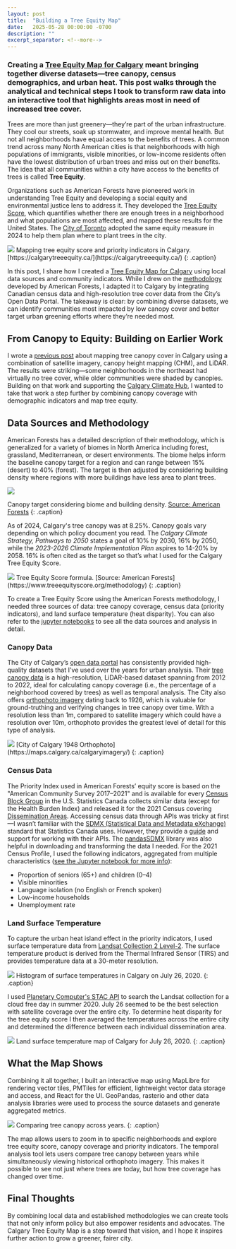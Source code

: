 ```yaml
---
layout: post
title:  "Building a Tree Equity Map"
date:   2025-05-28 00:00:00 -0700
description: ""
excerpt_separator: <!--more-->
---
```


<style>
.caption {
  font-size: 13px;
  font-style: italic;
  margin-top:0px;
  text-align: left;
}

.references {
  font-size: 12px;
}
</style>


### Creating a [Tree Equity Map for Calgary](https://calgarytreeequity.ca/) meant bringing together diverse datasets—tree canopy, census demographics, and urban heat. This post walks through the analytical and technical steps I took to transform raw data into an interactive tool that highlights areas most in need of increased tree cover.
<!--more-->


Trees are more than just greenery—they’re part of the urban infrastructure. They cool our streets, soak up stormwater, and improve mental health. But not all neighborhoods have equal access to the benefits of trees. A common trend across many North American cities is that neighborhoods with high populations of immigrants, visible minorities, or low-income residents often have the lowest distribution of urban trees and miss out on their benefits. The idea that all communities within a city have access to the benefits of trees is called **Tree Equity**. 

Organizations such as American Forests have pioneered work in understanding Tree Equity and developing a social equity and environmental justice lens to address it. They developed the [Tree Equity Score](https://www.americanforests.org/tools-research-reports-and-guides/tree-equity-score/), which quantifies whether there are enough trees in a neighborhood and what populations are most affected, and mapped these results for the United States. The [City of Toronto](https://www.toronto.ca/news/a-tree-equity-tool-for-greener-neighbourhoods/) adopted the same equity measure in 2024 to help them plan where to plant trees in the city.

<img src="{{site.baseurl}}/assets/img/tree-equity-map.png">
Mapping tree equity score and priority indicators in Calgary. [https://calgarytreeequity.ca/](https://calgarytreeequity.ca/)
{: .caption}


In this post, I share how I created a [Tree Equity Map for Calgary](https://calgarytreeequity.ca/) using local data sources and community indicators. While I drew on the [methodology](https://www.treeequityscore.org/methodology) developed by American Forests, I adapted it to Calgary by integrating Canadian census data and high-resolution tree cover data from the City’s Open Data Portal. The takeaway is clear: by combining diverse datasets, we can identify communities most impacted by low canopy cover and better target urban greening efforts where they’re needed most.


## From Canopy to Equity: Building on Earlier Work

I wrote a [previous post](https://saadiqm.com/2023/08/26/urban-tree-canopy.html) about mapping tree canopy cover in Calgary using a combination of satellite imagery, canopy height mapping (CHM), and LiDAR. The results were striking—some neighborhoods in the northeast had virtually no tree cover, while older communities were shaded by canopies. Building on that work and supporting the [Calgary Climate Hub](https://www.calgaryclimatehub.ca/), I wanted to take that work a step further by combining canopy coverage with demographic indicators and map tree equity.

## Data Sources and Methodology

American Forests has a detailed description of their methodology, which is generalized for a variety of biomes in North America including forest, grassland, Mediterranean, or desert environments. The biome helps inform the baseline canopy target for a region and can range between 15% (desert) to 40% (forest). The target is then adjusted by considering building density where regions with more buildings have less area to plant trees.

<img src="{{site.baseurl}}/assets/img/tree-equity-canopy-targets.png"> 

Canopy target considering biome and building density. [Source: American Forests](https://www.treeequityscore.org/methodology)
{: .caption}

As of 2024, Calgary's tree canopy was at 8.25%. Canopy goals vary depending on which policy document you read. The *Calgary Climate Strategy, Pathways to 2050* states a goal of 10% by 2030, 16% by 2050, while the *2023-2026 Climate Implementation Plan* aspires to 14-20% by 2058. 16% is often cited as the target so that’s what I used for the Calgary Tree Equity Score.

<img src="{{site.baseurl}}/assets/img/tree-equity-methodology.png">
Tree Equity Score formula. [Source: American Forests](https://www.treeequityscore.org/methodology)
{: .caption}

To create a Tree Equity Score using the American Forests methodology, I needed three sources of data: tree canopy coverage, census data (priority indicators), and land surface temperature (heat disparity). You can also refer to the [jupyter notebooks](https://github.com/smohiudd/calgary-tree-equity/tree/main/notebooks) to see all the data sources and analysis in detail.

### Canopy Data


The City of Calgary’s [open data portal](https://data.calgary.ca/) has consistently provided high-quality datasets that I've used over the years for urban analysis. Their [tree canopy data](https://data.calgary.ca/Environment/Tree-Canopy-2020/eymx-4za9/about_data) is a high-resolution, LiDAR-based dataset spanning from 2012 to 2022, ideal for calculating canopy coverage (i.e., the percentage of a neighborhood covered by trees) as well as temporal analysis. The City also offers [orthophoto imagery](https://maps.calgary.ca/calgaryimagery/) dating back to 1926, which is valuable for ground-truthing and verifying changes in tree canopy over time. With a resolution less than 1m, compared to satellite imagery which could have a resolution over 10m, orthophoto provides the greatest level of detail for this type of analysis.

<img src="{{site.baseurl}}/assets/img/tree-equity-1948-ortho.png">
[City of Calgary 1948 Orthophoto](https://maps.calgary.ca/calgaryimagery/)
{: .caption}

### Census Data

The Priority Index used in American Forests’ equity score is based on the "American Community Survey 2017–2021" and is available for every [Census Block Group](https://en.wikipedia.org/wiki/Census_block_group) in the U.S. Statistics Canada collects similar data (except for the Health Burden Index) and released it for the 2021 Census covering [Dissemination Areas](https://www12.statcan.gc.ca/census-recensement/2021/ref/dict/az/definition-eng.cfm?ID=geo021). Accessing census data through APIs was tricky at first—I wasn’t familiar with the [SDMX (Statistical Data and Metadata eXchange)](https://sdmx.org/about-sdmx/welcome/) standard that Statistics Canada uses. However, they provide a [guide](https://www.statcan.gc.ca/en/developers/sdmx/user-guide) and support for working with their APIs. The [pandasSDMX](https://pandasdmx.readthedocs.io/en/v1.0/) library was also helpful in downloading and transforming the data I needed. For the 2021 Census Profile, I used the following indicators, aggregated from multiple characteristics ([see the Jupyter notebook for more info](https://github.com/smohiudd/calgary-tree-equity/blob/fix/update-notebooks/notebooks/Canada_census.ipynb)):

- Proportion of seniors (65+) and children (0–4)
- Visible minorities
- Language isolation (no English or French spoken)
- Low-income households
- Unemployment rate

### Land Surface Temperature

To capture the urban heat island effect in the priority indicators, I used surface temperature data from [Landsat Collection 2 Level-2](https://www.usgs.gov/landsat-missions/landsat-collection-2-surface-temperature). The surface temperature product is derived from the Thermal Infrared Sensor (TIRS) and provides temperature data at a 30-meter resolution.

<img src="{{site.baseurl}}/assets/img/tree-equity-temperature_distribution.png">
Histogram of surface temperatures in Calgary on July 26, 2020.
{: .caption}

I used [Planetary Computer's STAC API](https://planetarycomputer.microsoft.com/docs/quickstarts/reading-stac/) to search the Landsat collection for a cloud free day in summer 2020. July 26 seemed to be the best selection with satellite coverage over the entire city. To determine heat disparity for the tree equity score I then averaged the temperatures across the entire city and determined the difference between each individual dissemination area.

<img src="{{site.baseurl}}/assets/img/tree-equity-LST-map.png">
Land surface temperature map of Calgary for July 26, 2020.
{: .caption}

## What the Map Shows

Combining it all together, I built an interactive map using MapLibre for rendering vector tiles, PMTiles for efficient, lightweight vector data storage and access, and React for the UI. GeoPandas, rasterio and other data analysis libraries were used to process the source datasets and generate aggregated metrics.

<img src="{{site.baseurl}}/assets/img/tree-equity-compare.gif">
Comparing tree canopy across years.
{: .caption}

The map allows users to zoom in to specific neighborhoods and explore tree equity score, canopy coverage and priority indicators. The temporal analysis tool lets users compare tree canopy between years while simultaneously viewing historical orthophoto imagery. This makes it possible to see not just where trees are today, but how tree coverage has changed over time.

## Final Thoughts

By combining local data and established methodologies we can create tools that not only inform policy but also empower residents and advocates. The Calgary Tree Equity Map is a step toward that vision, and I hope it inspires further action to grow a greener, fairer city.